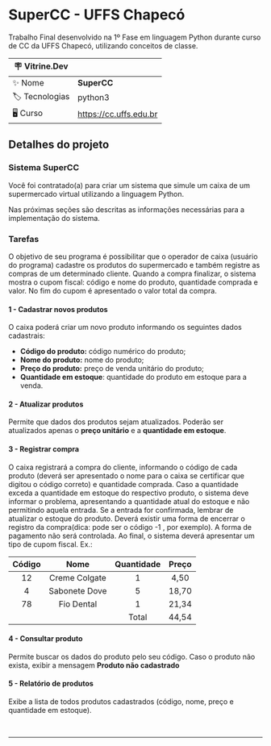 # SuperCC - UFFS Chapecó

Trabalho Final desenvolvido na 1º Fase em linguagem Python durante curso de CC da UFFS Chapecó, utilizando conceitos de classe.

| :placard: Vitrine.Dev |     |
| -------------  | --- |
| :sparkles: Nome        | **SuperCC**
| :label: Tecnologias | python3
|  🖥  Curso     | https://cc.uffs.edu.br

## Detalhes do projeto

### **Sistema SuperCC**

Você foi contratado(a) para criar um sistema que simule um caixa de um supermercado virtual utilizando a linguagem Python. 

Nas próximas seções são descritas as informações necessárias para a implementação do sistema.

### **Tarefas**

O objetivo de seu programa é possibilitar que o operador de caixa (usuário do programa) cadastre os produtos do supermercado e também registre as compras de um determinado cliente. Quando a compra finalizar, o sistema mostra o cupom fiscal: código e nome do produto, quantidade comprada e valor. No fim do cupom é apresentado o valor total da compra.


#### **1 - Cadastrar novos produtos**

O caixa poderá criar um novo produto informando os seguintes dados cadastrais:

* **Código do produto:** código numérico do produto;
* **Nome do produto:** nome do produto; 
* **Preço do produto:** preço de venda unitário do produto;
* **Quantidade em estoque**: quantidade do produto em estoque para a venda.

#### **2 - Atualizar produtos**
Permite que dados dos produtos sejam atualizados. Poderão ser atualizados apenas o **preço unitário** e a **quantidade em estoque**.

#### **3 - Registrar compra**

O caixa registrará a compra do cliente, informando o código de cada produto (deverá ser apresentado o nome para o caixa se certificar que digitou o código correto) e quantidade comprada. Caso a quantidade exceda a quantidade em estoque do respectivo produto, o sistema deve informar o problema, apresentando a quantidade atual do estoque e não permitindo aquela entrada.
Se a entrada for confirmada, lembrar de atualizar o estoque do produto.
Deverá existir uma forma de encerrar o registro da compra(dica: pode ser o código -1 , por exemplo).
A forma de pagamento não será controlada.
Ao final, o sistema deverá apresentar um tipo de cupom fiscal. Ex.:

|Código|Nome|Quantidade|Preço|
|:---:|:---:|:---:|:---:|
|12|Creme Colgate|1|4,50|
|4|Sabonete Dove|5|18,70|
|78|Fio Dental|1|21,34|
|||Total|44,54|


#### **4 - Consultar produto**

Permite buscar os dados do produto pelo seu código. Caso o produto não exista, exibir a mensagem **Produto não cadastrado**


#### **5 - Relatório de produtos**

Exibe a lista de todos produtos cadastrados (código, nome, preço e quantidade em estoque).

&nbsp;

---
